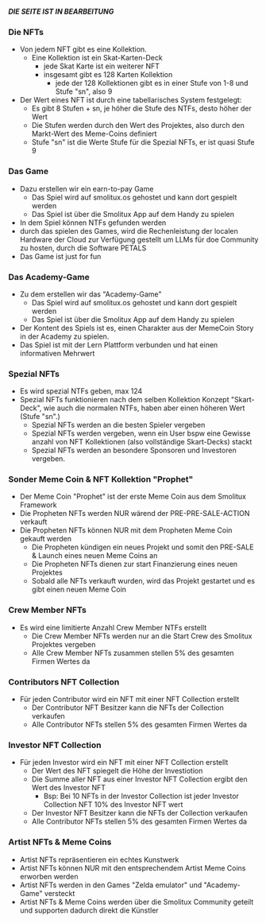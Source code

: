 _**DIE SEITE IST IN BEARBEITUNG**_

### Die NFTs

- Von jedem NFT gibt es eine Kollektion. 
	- Eine Kollektion ist ein Skat-Karten-Deck 
		- jede Skat Karte ist ein weiterer NFT 
		- insgesamt gibt es 128 Karten Kollektion 
			- jede der 128 Kollektionen gibt es in einer Stufe von 1-8 und Stufe "sn", also 9 
- Der Wert eines NFT ist durch eine tabellarisches System festgelegt:
	- Es gibt 8 Stufen + sn, je höher die Stufe des NTFs, desto höher der Wert 
	- Die Stufen werden durch den Wert des Projektes, also durch den Markt-Wert des Meme-Coins definiert 
	- Stufe "sn" ist die Werte Stufe für die Spezial NFTs, er ist quasi Stufe 9

### Das Game
- Dazu erstellen wir ein earn-to-pay Game
	- Das Spiel wird auf smolitux.os gehostet und kann dort gespielt werden
	- Das Spiel ist über die Smolitux App auf dem Handy zu spielen
- In dem Spiel können NTFs gefunden werden
- durch das spielen des Games, wird die Rechenleistung der localen Hardware der Cloud zur Verfügung gestellt um LLMs für doe Community zu hosten, durch die Software PETALS
- Das Game ist just for fun

### Das Academy-Game
- Zu dem erstellen wir das "Academy-Game"
	- Das Spiel wird auf smolitux.os gehostet und kann dort gespielt werden
	- Das Spiel ist über die Smolitux App auf dem Handy zu spielen
- Der Kontent des Spiels ist es, einen Charakter aus der MemeCoin Story in der Academy zu spielen. 
- Das Spiel ist mit der Lern Plattform verbunden und hat einen informativen Mehrwert

### Spezial NFTs
- Es wird spezial NTFs geben, max 124
- Spezial NFTs funktionieren nach dem selben Kollektion Konzept "Skart-Deck", wie auch die normalen NTFs, haben aber einen höheren Wert (Stufe "sn".)  
	- Spezial NFTs werden an die besten Spieler vergeben
	- Spezial NFTs werden vergeben, wenn ein User bspw eine Gewisse anzahl von NFT Kollektionen (also vollständige Skart-Decks) stackt
	- Spezial NFTs werden an besondere Sponsoren und Investoren vergeben.

### Sonder Meme Coin & NFT Kollektion "Prophet"
- Der Meme Coin "Prophet" ist der erste Meme Coin aus dem Smolitux Framework
- Die Propheten NFTs werden NUR wärend der PRE-PRE-SALE-ACTION verkauft
- Die Propheten NFTs können NUR mit dem Propheten Meme Coin gekauft werden
	- Die Propheten kündigen ein neues Projekt und somit den PRE-SALE & Launch eines neuen Meme Coins an
	- Die Propheten NFTs dienen zur start Finanzierung eines neuen Projektes
	- Sobald alle NFTs verkauft wurden, wird das Projekt gestartet und es gibt einen neuen Meme Coin

### Crew Member NFTs
- Es wird eine limitierte Anzahl Crew Member NTFs erstellt
  	- Die Crew Member NFTs werden nur an die Start Crew des Smolitux Projektes vergeben
  	- Alle Crew Member NFTs zusammen stellen 5% des gesamten Firmen Wertes da

### Contributors NFT Collection
- Für jeden Contributor wird ein NFT mit einer NFT Collection erstellt
  	- Der Contributor NFT Besitzer kann die NFTs der Collection verkaufen
  	- Alle Contributor NFTs stellen 5% des gesamten Firmen Wertes da

### Investor NFT Collection
- Für jeden Investor wird ein NFT mit einer NFT Collection erstellt
	- Der Wert des NFT spiegelt die Höhe der Investiotion
 	- Die Summe aller NFT aus einer Investor NFT Collection ergibt den Wert des Investor NFT
  		- Bsp: Bei 10 NFTs in der Investor Collection ist jeder Investor Collection NFT 10% des Investor NFT wert
  	- Der Investor NFT Besitzer kann die NFTs der Collection verkaufen
  	- Alle Contributor NFTs stellen 5% des gesamten Firmen Wertes da 

### Artist NFTs & Meme Coins
- Artist NFTs repräsentieren ein echtes Kunstwerk
- Artist NFTs können NUR mit den entsprechendem Artist Meme Coins erworben werden
- Artist NFTs werden in den Games "Zelda emulator" und "Academy-Game" versteckt
- Artist NFTs & Meme Coins werden über die Smolitux Community geteilt und supporten dadurch direkt die Künstler
